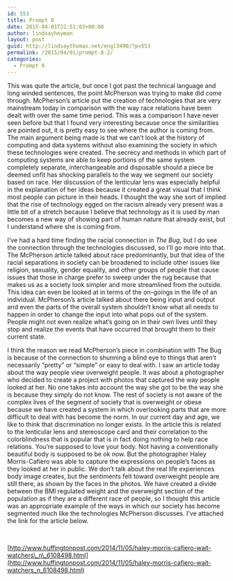 ```yaml
---
id: 553
title: Prompt 8
date: 2015-04-01T21:51:03+00:00
author: lindsayheyman
layout: post
guid: http://lindsaythomas.net/engl3490/?p=553
permalink: /2015/04/01/prompt-8-2/
categories:
  - Prompt 8
---
```

This was quite the article, but once I got past the technical language and long winded sentences, the point McPherson was trying to make did come through. McPherson’s article put the creation of technologies that are very mainstream today in comparison with the way race relations have been dealt with over the same time period. This was a comparison I have never seen before but that I found very interesting because once the similarities are pointed out, it is pretty easy to see where the author is coming from. The main argument being made is that we can’t look at the history of computing and data systems without also examining the society in which these technologies were created. The secrecy and methods in which part of computing systems are able to keep portions of the same system completely separate, interchangeable and disposable should a piece be deemed unfit has shocking parallels to the way we segment our society based on race. Her discussion of the lenticular lens was especially helpful in the explanation of her ideas because it created a great visual that I think most people can picture in their heads. I thought the way she sort of implied that the rise of technology egged on the racism already very present was a little bit of a stretch because I believe that technology as it is used by man becomes a new way of showing part of human nature that already exist, but I understand where she is coming from.

I’ve had a hard time finding the racial connection in _The Bug_, but I do see the connection through the technologies discussed, so I’ll go more into that. The McPherson article talked about race predominantly, but that idea of the racial separations in society can be broadened to include other issues like religion, sexuality, gender equality, and other groups of people that cause issues that those in charge prefer to sweep under the rug because that makes us as a society look simpler and more streamlined from the outside. This idea can even be looked at in terms of the on-goings in the life of an individual. McPherson’s article talked about there being input and output and even the parts of the overall system shouldn’t know what all needs to happen in order to change the input into what pops out of the system. People might not even realize what’s going on in their own lives until they stop and realize the events that have occurred that brought them to their current state.

I think the reason we read McPherson’s piece in combination with The Bug is because of the connection to shunning a blind eye to things that aren’t necessarily “pretty” or “simple” or easy to deal with. I saw an article today about the way people view overweight people. It was about a photographer who decided to create a project with photos that captured the way people looked at her. No one takes into account the way she got to be the way she is because they simply do not know. The rest of society is not aware of the complex lives of the segment of society that is overweight or obese because we have created a system in which overlooking parts that are more difficult to deal with has become the norm. In our current day and age, we like to think that discrimination no longer exists. In the article this is related to the lenticular lens and stereoscope card and their correlation to the colorblindness that is popular that is in fact doing nothing to help race relations. You’re supposed to love your body. Not having a conventionally beautiful body is supposed to be ok now. But the photographer Haley Morris-Cafiero was able to capture the expressions on people’s faces as they looked at her in public. We don’t talk about the real life experiences body image creates, but the sentiments felt toward overweight people are still there, as shown by the faces in the photos. We have created a divide between the BMI regulated weight and the overweight section of the population as if they are a different race of people, so I thought this article was an appropriate example of the ways in which our society has become segmented much like the technologies McPherson discusses. I’ve attached the link for the article below.

&nbsp;

[http://www.huffingtonpost.com/2014/11/05/haley-morris-cafiero-wait-watchers\_n\_6108498.html](http://www.huffingtonpost.com/2014/11/05/haley-morris-cafiero-wait-watchers_n_6108498.html)